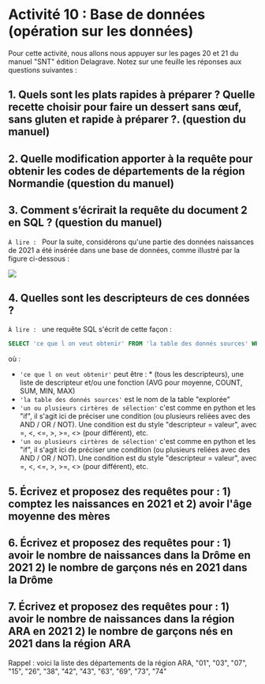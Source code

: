 # Activité 10 : Base de données (opération sur les données)

Pour cette activité, nous allons nous appuyer sur les pages 20 et 21 du manuel "SNT" édition Delagrave. Notez sur une feuille les réponses aux questions suivantes : 

## 1. Quels sont les plats rapides à préparer ? Quelle recette choisir pour faire un dessert sans œuf, sans gluten et rapide à préparer ?. (question du manuel)

## 2. Quelle modification apporter à la requête pour obtenir les codes de départements de la région Normandie  (question du manuel)

## 3. Comment s’écrirait la requête du document 2 en SQL ? (question du manuel)

`À lire : ` Pour la suite, considérons qu'une partie des données naissances de 2021 a été insérée dans une base de données, comme illustré par la figure ci-dessous : 

<img src="bd.png" >

## 4. Quelles sont les descripteurs de ces données ? 

`À lire : ` une requête SQL s'écrit de cette façon : 

```sql
SELECT 'ce que l on veut obtenir' FROM 'la table des donnés sources' WHERE 'un ou plusieurs cirtères de sélection' ORDER BY 'un descripteur'
```

où : 
 - ```'ce que l on veut obtenir'``` peut être : * (tous les descripteurs), une liste de descripteur et/ou une fonction (AVG pour moyenne, COUNT, SUM, MIN, MAX)
 - ```'la table des donnés sources'``` est le nom de la table "explorée"
 - ```'un ou plusieurs cirtères de sélection'``` c'est comme en python et les "if", il s'agit ici de préciser une condition (ou plusieurs reliées avec des AND / OR / NOT). Une condition est du style "descripteur = valeur", avec =, <, <=, >, >=, <> (pour différent), etc.
 - ```'un ou plusieurs cirtères de sélection'``` c'est comme en python et les "if", il s'agit ici de préciser une condition (ou plusieurs reliées avec des AND / OR / NOT). Une condition est du style "descripteur = valeur", avec =, <, <=, >, >=, <> (pour différent), etc.


## 5. Écrivez et proposez des requêtes pour : 1) comptez les naissances en 2021 et 2) avoir l'âge moyenne des mères

## 6. Écrivez et proposez des requêtes pour : 1) avoir le nombre de naissances dans la Drôme en 2021 2) le nombre de garçons nés en 2021 dans la Drôme

## 7. Écrivez et proposez des requêtes pour : 1) avoir le nombre de naissances dans la région ARA en 2021 2) le nombre de garçons nés en 2021 dans  la région ARA

Rappel : voici la liste des départements de la région ARA, "01", "03", "07", "15", "26", "38", "42", "43", "63", "69", "73", "74"